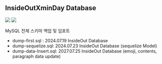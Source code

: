 ## InsideOutXminDay Database

<img src="https://img.shields.io/badge/mysql-4479A1?style=for-the-badge&logo=mysql&logoColor=white"> <img src="https://img.shields.io/badge/AWS RDS-527FFF?style=for-the-badge&logo=amazonrds&logoColor=white">


MySQL 전체 스키마 백업 및 임포트   

- dump-first.sql : 2024.07.19 InsideOut Database
- dump-sequelize.sql: 2024.07.23 InsideOut Database (sequelize Model)   
- dump-data-Insert.sql: 2027.07.25 InsideOut Database (emoji, contents, paragraph data update)




